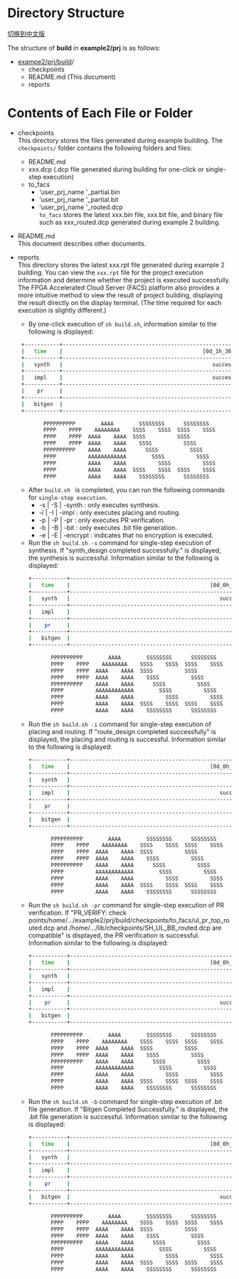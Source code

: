 # Directory Structure

[切换到中文版](./README_CN.md)

The structure of **build** in **example2/prj** is as follows:

* [exampe2/prj/build](#example2/prj/build_dir)/
   - checkpoints
   - README.md (This document)
   - reports

# Contents of Each File or Folder

* checkpoints    
   This directory stores the files generated during example building. The `checkpoints/` folder contains the following folders and files:
   - README.md
   - xxx.dcp (.dcp file generated during building for one-click or single-step execution)
   - to_facs             
      + 'user_prj_name '_partial.bin
      + 'user_prj_name '_partial.bit
      + 'user_prj_name '_routed.dcp  
        `to_facs` stores the latest xxx.bin file, xxx.bit file, and binary file such as xxx_routed.dcp generated during example 2 building.  
* README.md  
  This document describes other documents.

*  reports    
  This directory stores the latest xxx.rpt file generated during example 2 building. You can view the `xxx.rpt` file for the project execution information and determine whether the project is executed successfully.    
  The FPGA Accelerated Cloud Server (FACS) platform also provides a more intuitive method to view the result of project building, displaying the result directly on the display terminal. (The time required for each execution is slightly different.)
     - By one-click execution of `sh build.sh`, information similar to the following is displayed:
     ```bash
      +-----------+------------------------------------------------------------+
      |   time    |                                            [0d_1h_36m_12s] |
      +-----------+------------------------------------------------------------+
      |   synth   |                                               successfully |
      +-----------+------------------------------------------------------------+
      |   impl    |                                               successfully |
      +-----------+------------------------------------------------------------+
      |    pr     |                                                         NA |
      +-----------+------------------------------------------------------------+
      |   bitgen  |                                                         NA |
      +-----------+------------------------------------------------------------+

             PPPPPPPPPP        AAAA        SSSSSSSS      SSSSSSSS
             PPPP    PPPP    AAAAAAAA    SSSS    SSSS  SSSS    SSSS
             PPPP    PPPP  AAAA    AAAA  SSSS          SSSS
             PPPP    PPPP  AAAA    AAAA    SSSS          SSSS
             PPPPPPPPPP    AAAA    AAAA      SSSS          SSSS
             PPPP          AAAAAAAAAAAA        SSSS          SSSS
             PPPP          AAAA    AAAA          SSSS          SSSS
             PPPP          AAAA    AAAA  SSSS    SSSS  SSSS    SSSS
             PPPP          AAAA    AAAA    SSSSSSSS      SSSSSSSS
     ```

    - After `build.sh ` is completed, you can run the following commands for `single-step execution`.
      + -s | -S | -synth     : only executes synthesis.
      + -i | -I | -impl      : only executes placing and routing.
      + -p | -P | -pr        : only executes PR verification.
      + -b | -B | -bit       : only executes .bit file generation.
      + -e | -E | -encrypt   : indicates that no encryption is executed.
    - Run the `sh build.sh -s` command for single-step execution of synthesis. If "synth_design completed successfully." is displayed, the synthesis is successful. Information similar to the following is displayed:
      ```bash
      +-----------+------------------------------------------------------------+
      |   time    |                                            [0d_0h_07m_12s] |
      +-----------+------------------------------------------------------------+
      |   synth   |                                               successfully |
      +-----------+------------------------------------------------------------+
      |   impl    |                                                         NA |
      +-----------+------------------------------------------------------------+
      |    pr     |                                                         NA |
      +-----------+------------------------------------------------------------+
      |   bitgen  |                                                         NA |
      +-----------+------------------------------------------------------------+

             PPPPPPPPPP        AAAA        SSSSSSSS      SSSSSSSS
             PPPP    PPPP    AAAAAAAA    SSSS    SSSS  SSSS    SSSS
             PPPP    PPPP  AAAA    AAAA  SSSS          SSSS
             PPPP    PPPP  AAAA    AAAA    SSSS          SSSS
             PPPPPPPPPP    AAAA    AAAA      SSSS          SSSS
             PPPP          AAAAAAAAAAAA        SSSS          SSSS
             PPPP          AAAA    AAAA          SSSS          SSSS
             PPPP          AAAA    AAAA  SSSS    SSSS  SSSS    SSSS
             PPPP          AAAA    AAAA    SSSSSSSS      SSSSSSSS
      ```
    - Run the `sh build.sh -i` command for single-step execution of placing and routing. If "route_design completed successfully" is displayed, the placing and routing is successful. Information similar to the following is displayed:
      ```bash
      +-----------+------------------------------------------------------------+
      |   time    |                                            [0d_0h_07m_12s] |
      +-----------+------------------------------------------------------------+
      |   synth   |                                                          NA|
      +-----------+------------------------------------------------------------+
      |   impl    |                                               successfully |
      +-----------+------------------------------------------------------------+
      |    pr     |                                                         NA |
      +-----------+------------------------------------------------------------+
      |   bitgen  |                                                         NA |
      +-----------+------------------------------------------------------------+

             PPPPPPPPPP        AAAA        SSSSSSSS      SSSSSSSS
             PPPP    PPPP    AAAAAAAA    SSSS    SSSS  SSSS    SSSS
             PPPP    PPPP  AAAA    AAAA  SSSS          SSSS
             PPPP    PPPP  AAAA    AAAA    SSSS          SSSS
             PPPPPPPPPP    AAAA    AAAA      SSSS          SSSS
             PPPP          AAAAAAAAAAAA        SSSS          SSSS
             PPPP          AAAA    AAAA          SSSS          SSSS
             PPPP          AAAA    AAAA  SSSS    SSSS  SSSS    SSSS
             PPPP          AAAA    AAAA    SSSSSSSS      SSSSSSSS
      ```
    - Run the `sh build.sh -pr` command for single-step execution of PR verification. If "PR_VERIFY: check points/home/.../example2/prj/build/checkpoints/to_facs/ul_pr_top_routed.dcp and /home/.../lib/checkpoints/SH_UL_BB_routed.dcp are compatible" is displayed, the PR verification is successful. Information similar to the following is displayed:
      ```bash
      +-----------+------------------------------------------------------------+
      |   time    |                                            [0d_0h_07m_12s] |
      +-----------+------------------------------------------------------------+
      |   synth   |                                                          NA|
      +-----------+------------------------------------------------------------+
      |   impl    |                                                          NA|
      +-----------+------------------------------------------------------------+
      |    pr     |                                               successfully |
      +-----------+------------------------------------------------------------+
      |   bitgen  |                                                         NA |
      +-----------+------------------------------------------------------------+

             PPPPPPPPPP        AAAA        SSSSSSSS      SSSSSSSS
             PPPP    PPPP    AAAAAAAA    SSSS    SSSS  SSSS    SSSS
             PPPP    PPPP  AAAA    AAAA  SSSS          SSSS
             PPPP    PPPP  AAAA    AAAA    SSSS          SSSS
             PPPPPPPPPP    AAAA    AAAA      SSSS          SSSS
             PPPP          AAAAAAAAAAAA        SSSS          SSSS
             PPPP          AAAA    AAAA          SSSS          SSSS
             PPPP          AAAA    AAAA  SSSS    SSSS  SSSS    SSSS
             PPPP          AAAA    AAAA    SSSSSSSS      SSSSSSSS
      ```
    - Run the `sh build.sh -b` command for single-step execution of .bit file generation. If "Bitgen Completed Successfully." is displayed, the .bit file generation is successful. Information similar to the following is displayed:
      ```bash
      +-----------+------------------------------------------------------------+
      |   time    |                                            [0d_0h_07m_12s] |
      +-----------+------------------------------------------------------------+
      |   synth   |                                                          NA|
      +-----------+------------------------------------------------------------+
      |   impl    |                                                          NA|
      +-----------+------------------------------------------------------------+
      |    pr     |                                                          NA|
      +-----------+------------------------------------------------------------+
      |   bitgen  |                                               successfully |
      +-----------+------------------------------------------------------------+

             PPPPPPPPPP        AAAA        SSSSSSSS      SSSSSSSS
             PPPP    PPPP    AAAAAAAA    SSSS    SSSS  SSSS    SSSS
             PPPP    PPPP  AAAA    AAAA  SSSS          SSSS
             PPPP    PPPP  AAAA    AAAA    SSSS          SSSS
             PPPPPPPPPP    AAAA    AAAA      SSSS          SSSS
             PPPP          AAAAAAAAAAAA        SSSS          SSSS
             PPPP          AAAA    AAAA          SSSS          SSSS
             PPPP          AAAA    AAAA  SSSS    SSSS  SSSS    SSSS
             PPPP          AAAA    AAAA    SSSSSSSS      SSSSSSSS
      ```


  

